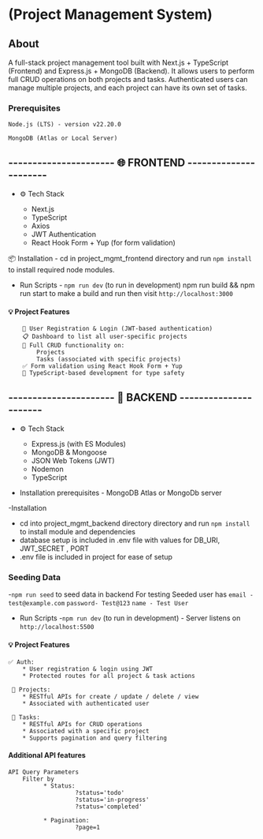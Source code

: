 
# (Project Management System)
## About

A full-stack project management tool built with Next.js + TypeScript (Frontend) and Express.js + MongoDB (Backend).
It allows users to perform full CRUD operations on both projects and tasks. Authenticated users can manage multiple projects, and each project can have its own set of tasks.

### Prerequisites

    Node.js (LTS) - version v22.20.0

    MongoDB (Atlas or Local Server)

##  ---------------------- 🌐 FRONTEND ----------------------


* ⚙️ Tech Stack
  
     * Next.js
     * TypeScript
     * Axios
     * JWT Authentication
     * React Hook Form + Yup (for form validation)
    
📦 Installation 
            - cd in project_mgmt_frontend directory and run `npm install` to install required node modules.

- Run Scripts - `npm run dev` (to run in development)
                npm run build && npm run start to make a build and run 
                      then visit  `http://localhost:3000`

#### 💡 Project Features
        
        🔐 User Registration & Login (JWT-based authentication)
        📋 Dashboard to list all user-specific projects
        🧩 Full CRUD functionality on:
            Projects
            Tasks (associated with specific projects)
        ✅ Form validation using React Hook Form + Yup
        🔧 TypeScript-based development for type safety


## ---------------------- 🚀 BACKEND ----------------------


* ⚙️ Tech Stack

   * Express.js (with ES Modules)
   * MongoDB & Mongoose
   * JSON Web Tokens (JWT)
   * Nodemon
   * TypeScript
  

- Installation prerequisites - MongoDB Atlas or MongoDb server

-Installation
  - cd into project_mgmt_backend directory directory and run `npm install` to install module and dependencies
  - database setup is included in .env file with values for DB_URI, JWT_SECRET , PORT
  - .env file is included in project for ease of setup 

 ### Seeding Data
 -`npm run seed` to seed data in backend 
                For testing
                Seeded user has `email - test@example.com` `password- Test@123` `name - Test User`

                
- Run Scripts  -`npm run dev` (to run in development)
               - Server listens on `http://localhost:5500`


                
#### 💡 Project Features
    ✅ Auth: 
        * User registration & login using JWT
        * Protected routes for all project & task actions

     📁 Projects:
        * RESTful APIs for create / update / delete / view
        * Associated with authenticated user
  
     📌 Tasks:
        * RESTful APIs for CRUD operations
        * Associated with a specific project
        * Supports pagination and query filtering

 
 ####  Additional API features
    API Query Parameters 
        Filter by 
              * Status:
                       ?status='todo'
                       ?status='in-progress'
                       ?status='completed'
                       
              * Pagination:
                       ?page=1     


